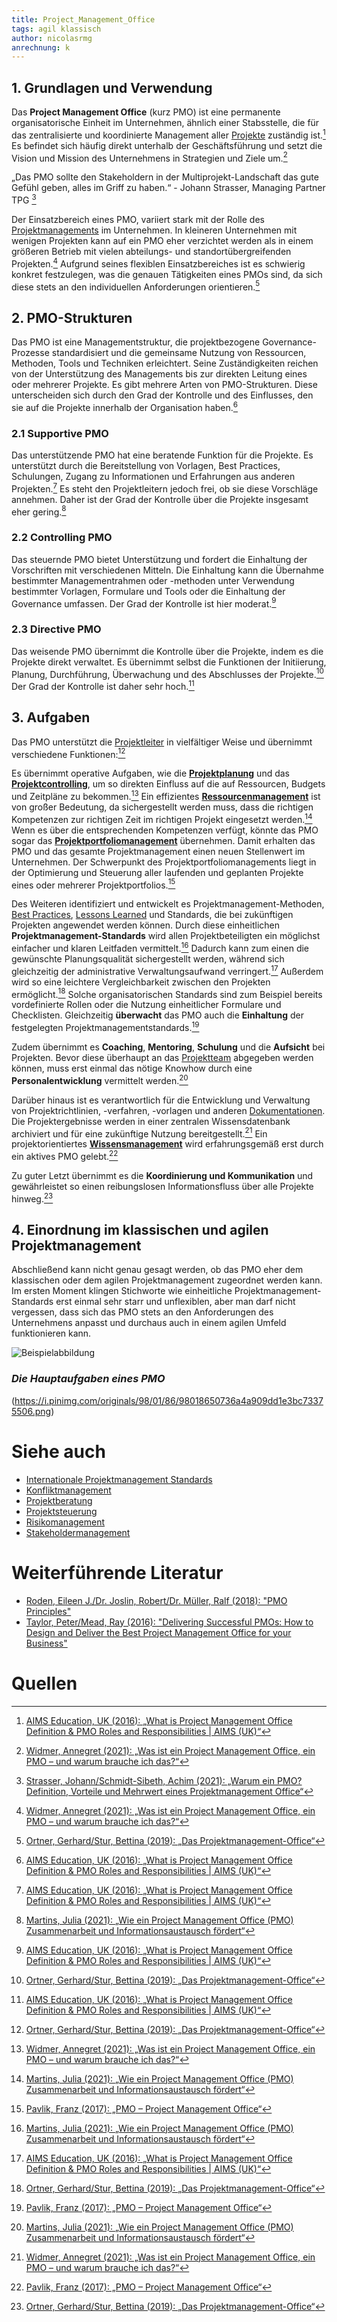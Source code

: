 ```yaml
---
title: Project_Management_Office
tags: agil klassisch
author: nicolasrmg
anrechnung: k
---
```



## 1.	Grundlagen und Verwendung
Das **Project Management Office** (kurz PMO) ist eine permanente organisatorische Einheit im Unternehmen, ähnlich einer Stabsstelle, die für das zentralisierte und koordinierte Management aller [Projekte](https://github.com/ManagingProjectsSuccessfully/ManagingProjectsSuccessfully.github.io/blob/main/kb/Projekt.md) zuständig ist.[^1] Es befindet sich häufig direkt unterhalb der Geschäftsführung und setzt die Vision und Mission des Unternehmens in Strategien und Ziele um.[^6]

„Das PMO sollte den Stakeholdern in der Multiprojekt-Landschaft das gute Gefühl geben, alles im Griff zu haben.“ - Johann Strasser, Managing Partner TPG [^5]

Der Einsatzbereich eines PMO, variiert stark mit der Rolle des [Projektmanagements](https://github.com/ManagingProjectsSuccessfully/ManagingProjectsSuccessfully.github.io/blob/main/kb/Projektmanagement.md) im Unternehmen. In kleineren Unternehmen mit wenigen Projekten kann auf ein PMO eher verzichtet werden als in einem größeren Betrieb mit vielen abteilungs- und standortübergreifenden Projekten.[^6] Aufgrund seines flexiblen Einsatzbereiches ist es schwierig konkret festzulegen, was die genauen Tätigkeiten eines PMOs sind, da sich diese stets an den individuellen Anforderungen orientieren.[^3]

## 2.	PMO-Strukturen 
Das PMO ist eine Managementstruktur, die projektbezogene Governance-Prozesse standardisiert und die gemeinsame Nutzung von Ressourcen, Methoden, Tools und Techniken erleichtert. Seine Zuständigkeiten reichen von der Unterstützung des Managements bis zur direkten Leitung eines oder mehrerer Projekte. Es gibt mehrere Arten von PMO-Strukturen. Diese unterscheiden sich durch den Grad der Kontrolle und des Einflusses, den sie auf die Projekte innerhalb der Organisation haben.[^1]

### 2.1	Supportive PMO
Das unterstützende PMO hat eine beratende Funktion für die Projekte. Es unterstützt durch die Bereitstellung von Vorlagen, Best Practices, Schulungen, Zugang zu Informationen und Erfahrungen aus anderen Projekten.[^1] Es steht den Projektleitern jedoch frei, ob sie diese Vorschläge annehmen. Daher ist der Grad der Kontrolle über die Projekte insgesamt eher gering.[^2]

### 2.2	Controlling PMO
Das steuernde PMO bietet Unterstützung und fordert die Einhaltung der Vorschriften mit verschiedenen Mitteln. Die Einhaltung kann die Übernahme bestimmter Managementrahmen oder -methoden unter Verwendung bestimmter Vorlagen, Formulare und Tools oder die Einhaltung der Governance umfassen. Der Grad der Kontrolle ist hier moderat.[^1]

### 2.3	Directive PMO
Das weisende PMO übernimmt die Kontrolle über die Projekte, indem es die Projekte direkt verwaltet. Es übernimmt selbst die Funktionen der Initiierung, Planung, Durchführung, Überwachung und des Abschlusses der Projekte.[^3] Der Grad der Kontrolle ist daher sehr hoch.[^1]

## 3.	Aufgaben
Das PMO unterstützt die [Projektleiter](https://github.com/ManagingProjectsSuccessfully/ManagingProjectsSuccessfully.github.io/blob/main/kb/Projektleiter.md) in vielfältiger Weise und übernimmt verschiedene Funktionen:[^3]

Es übernimmt operative Aufgaben, wie die [**Projektplanung**](https://github.com/ManagingProjectsSuccessfully/ManagingProjectsSuccessfully.github.io/blob/main/kb/Projektplanung.md) und das [**Projektcontrolling**](https://github.com/ManagingProjectsSuccessfully/ManagingProjectsSuccessfully.github.io/blob/main/kb/Projektcontrolling.md), um so direkten Einfluss auf die auf Ressourcen, Budgets und Zeitpläne zu bekommen.[^6] Ein effizientes [**Ressourcenmanagement**](https://github.com/ManagingProjectsSuccessfully/ManagingProjectsSuccessfully.github.io/blob/main/kb/Ressourcenplanung.md) ist von großer Bedeutung, da sichergestellt werden muss, dass die richtigen Kompetenzen zur richtigen Zeit im richtigen Projekt eingesetzt werden.[^2] Wenn es über die entsprechenden Kompetenzen verfügt, könnte das PMO sogar das [**Projektportfoliomanagement**](https://github.com/ManagingProjectsSuccessfully/ManagingProjectsSuccessfully.github.io/blob/main/kb/Projektportfoliomanagement.md) übernehmen. Damit erhalten das PMO und das gesamte Projektmanagement einen neuen Stellenwert im Unternehmen. Der Schwerpunkt des Projektportfoliomanagements liegt in der Optimierung und Steuerung aller laufenden und geplanten Projekte eines oder mehrerer Projektportfolios.[^4]

Des Weiteren identifiziert und entwickelt es Projektmanagement-Methoden, [Best Practices](https://github.com/ManagingProjectsSuccessfully/ManagingProjectsSuccessfully.github.io/blob/main/kb/Best_Practices.md), [Lessons Learned](https://github.com/ManagingProjectsSuccessfully/ManagingProjectsSuccessfully.github.io/blob/main/kb/Lessons_Learned.md) und Standards, die bei zukünftigen Projekten angewendet werden können. Durch diese einheitlichen **Projektmanagement-Standards** wird allen Projektbeteiligten ein möglichst einfacher und klaren Leitfaden vermittelt.[^2] Dadurch kann zum einen die gewünschte Planungsqualität sichergestellt werden, während sich gleichzeitig der administrative Verwaltungsaufwand verringert.[^1] Außerdem wird so eine leichtere Vergleichbarkeit zwischen den Projekten ermöglicht.[^3] Solche organisatorischen Standards sind zum Beispiel bereits vordefinierte Rollen oder die Nutzung einheitlicher Formulare und Checklisten. Gleichzeitig **überwacht** das PMO auch die **Einhaltung** der festgelegten Projektmanagementstandards.[^4]

Zudem übernimmt es **Coaching**, **Mentoring**, **Schulung** und die **Aufsicht** bei Projekten. Bevor diese überhaupt an das [Projektteam](https://github.com/ManagingProjectsSuccessfully/ManagingProjectsSuccessfully.github.io/blob/main/kb/Projektmitarbeiter.md) abgegeben werden können, muss erst einmal das nötige Knowhow durch eine **Personalentwicklung** vermittelt werden.[^2]

Darüber hinaus ist es verantwortlich für die Entwicklung und Verwaltung von Projektrichtlinien, -verfahren, -vorlagen und anderen [Dokumentationen](https://github.com/ManagingProjectsSuccessfully/ManagingProjectsSuccessfully.github.io/blob/main/kb/Projektdokumentation.md). Die Projektergebnisse werden in einer zentralen Wissensdatenbank archiviert und für eine zukünftige Nutzung bereitgestellt.[^6] Ein projektorientiertes [**Wissensmanagement**](https://github.com/ManagingProjectsSuccessfully/ManagingProjectsSuccessfully.github.io/blob/main/kb/Wissensmanagament.md) wird erfahrungsgemäß erst durch ein aktives PMO gelebt.[^4]

Zu guter Letzt übernimmt es die **Koordinierung und Kommunikation** und gewährleistet so einen reibungslosen Informationsfluss über alle Projekte hinweg.[^3]

## 4.	Einordnung im klassischen und agilen Projektmanagement
Abschließend kann nicht genau gesagt werden, ob das PMO eher dem klassischen oder dem agilen Projektmanagement zugeordnet werden kann. Im ersten Moment klingen Stichworte wie einheitliche Projektmanagement-Standards erst einmal sehr starr und unflexiblen, aber man darf nicht vergessen, dass sich das PMO stets an den Anforderungen des Unternehmens anpasst und durchaus auch in einem agilen Umfeld funktionieren kann.


![Beispielabbildung](Project_Management_Office/pmo_roles.png)

### *Die Hauptaufgaben eines PMO*
(https://i.pinimg.com/originals/98/01/86/98018650736a4a909dd1e3bc73375506.png)


# Siehe auch

* [Internationale Projektmanagement Standards](https://github.com/ManagingProjectsSuccessfully/ManagingProjectsSuccessfully.github.io/blob/main/kb/Internationale_Projektmanagement_Standards.md)
* [Konfliktmanagement](https://github.com/ManagingProjectsSuccessfully/ManagingProjectsSuccessfully.github.io/blob/main/kb/Konfliktmanagement.md)
* [Projektberatung](https://github.com/ManagingProjectsSuccessfully/ManagingProjectsSuccessfully.github.io/blob/main/kb/Projektberatung.md)
* [Projektsteuerung](https://github.com/ManagingProjectsSuccessfully/ManagingProjectsSuccessfully.github.io/blob/main/kb/Projektsteuerung.md)
* [Risikomanagement](https://github.com/ManagingProjectsSuccessfully/ManagingProjectsSuccessfully.github.io/blob/main/kb/Risikomanagement.md)
* [Stakeholdermanagement](https://github.com/ManagingProjectsSuccessfully/ManagingProjectsSuccessfully.github.io/blob/main/kb/Stakeholdermanagement.md)

# Weiterführende Literatur

* [Roden, Eileen J./Dr. Joslin, Robert/Dr. Müller, Ralf (2018): "PMO Principles"](https://www.amazon.de/PMO-Principles-Dr-Robert-Joslin/dp/3906937003)
* [Taylor, Peter/Mead, Ray (2016): "Delivering Successful PMOs: How to Design and Deliver the Best Project Management Office for your Business"](https://www.amazon.de/Delivering-Successful-PMOs-Management-Business-ebook/dp/B01CR69HTO)

# Quellen

[^1]: [AIMS Education, UK (2016): „What is Project Management Office Definition & PMO Roles and Responsibilities | AIMS (UK)“](https://www.youtube.com/watch?v=WFO2sZd8oh4)
[^2]: [Martins, Julia (2021): „Wie ein Project Management Office (PMO) Zusammenarbeit und Informationsaustausch fördert“](https://asana.com/de/resources/pmo-project-management-office)
[^3]: [Ortner, Gerhard/Stur, Bettina (2019): „Das Projektmanagement-Office“](https://link.springer.com/book/10.1007/978-3-662-59486-5)
[^4]: [Pavlik, Franz (2017): „PMO – Project Management Office“](https://dieprojektmanager.com/project-management-office-pmo/)
[^5]: [Strasser, Johann/Schmidt-Sibeth, Achim (2021): „Warum ein PMO? Definition, Vorteile und Mehrwert eines Projektmanagement Office“](https://www.theprojectgroup.com/blog/pmo-project-management-office/)
[^6]: [Widmer, Annegret (2021): „Was ist ein Project Management Office, ein PMO – und warum brauche ich das?“](https://meisterplan.com/de/blog/was-ist-ein-project-management-office/)

